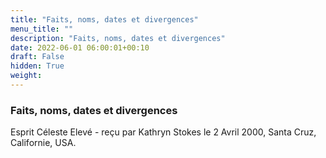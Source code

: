 ```yaml
---
title: "Faits, noms, dates et divergences"
menu_title: ""
description: "Faits, noms, dates et divergences"
date: 2022-06-01 06:00:01+00:10
draft: False
hidden: True
weight:
---
```

### Faits, noms, dates et divergences

Esprit Céleste Elevé - reçu par Kathryn Stokes le 2 Avril 2000, Santa Cruz, Californie, USA.




